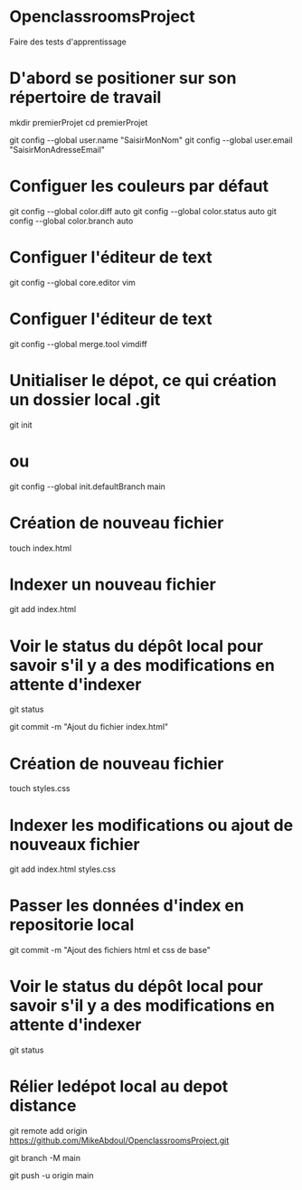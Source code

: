 # OpenclassroomsProject
Faire des tests d'apprentissage


# D'abord se positioner sur son répertoire de travail
mkdir premierProjet
cd premierProjet

git config --global user.name "SaisirMonNom"
git config --global user.email "SaisirMonAdresseEmail"

# Configuer les couleurs par défaut
git config --global color.diff auto
git config --global color.status auto
git config --global color.branch auto

# Configuer l'éditeur de text 
git config --global core.editor vim

# Configuer l'éditeur de text 
git config --global merge.tool vimdiff


# Unitialiser le dépot, ce qui création un dossier local .git
git init
# ou
git config --global init.defaultBranch main

# Création de nouveau fichier 
touch index.html 

# Indexer un nouveau fichier
git add index.html

# Voir le status du dépôt local pour savoir s'il y a des modifications en attente d'indexer
git status

git commit -m "Ajout du fichier index.html"


# Création de nouveau fichier 
touch styles.css 

# Indexer les modifications ou ajout de nouveaux fichier
git add index.html styles.css


# Passer les données d'index en repositorie local
git commit -m "Ajout des fichiers html et css de base"


# Voir le status du dépôt local pour savoir s'il y a des modifications en attente d'indexer
git status


# Rélier ledépot local au depot distance
git remote add origin https://github.com/MikeAbdoul/OpenclassroomsProject.git


git branch -M main
 
git push -u origin main
